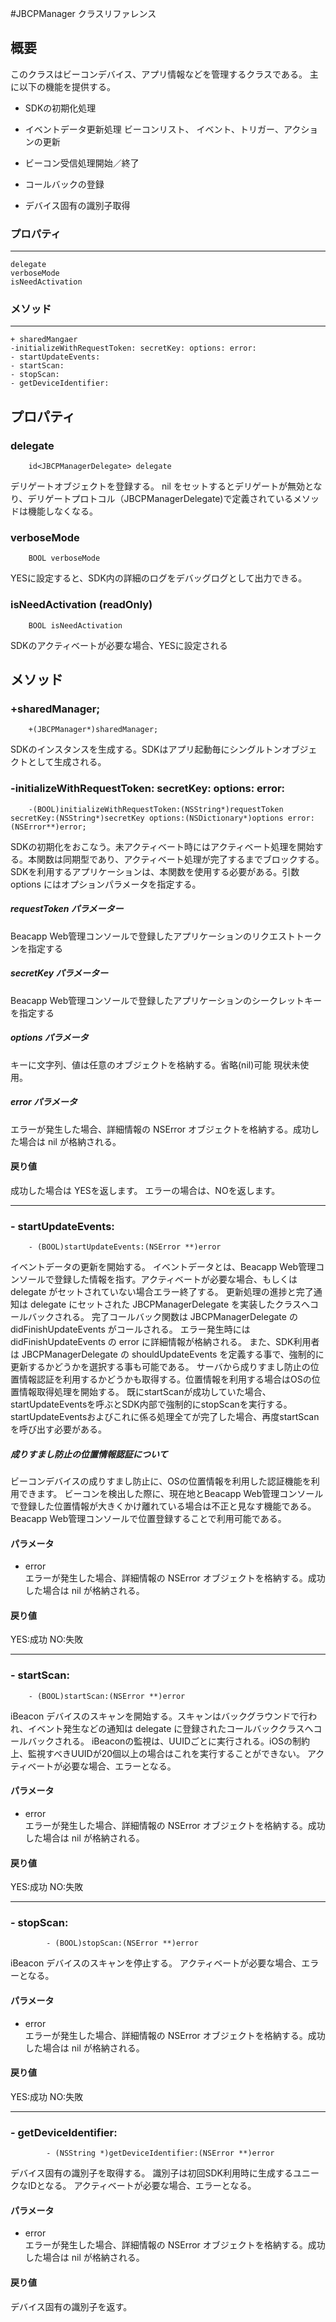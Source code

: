 #JBCPManager クラスリファレンス

## 概要
このクラスはビーコンデバイス、アプリ情報などを管理するクラスである。
主に以下の機能を提供する。

- SDKの初期化処理

- イベントデータ更新処理
  ビーコンリスト、 イベント、トリガー、アクションの更新

- ビーコン受信処理開始／終了

- コールバックの登録

- デバイス固有の識別子取得

### プロパティ
----

    delegate
	verboseMode
	isNeedActivation

### メソッド
-----

	+ sharedMangaer
    -initializeWithRequestToken: secretKey: options: error:
    - startUpdateEvents:
    - startScan:
    - stopScan:
    - getDeviceIdentifier:

## プロパティ

### delegate

		id<JBCPManagerDelegate> delegate

デリゲートオブジェクトを登録する。
nil をセットするとデリゲートが無効となり、デリゲートプロトコル（JBCPManagerDelegate)で定義されているメソッドは機能しなくなる。

### verboseMode

		BOOL verboseMode

YESに設定すると、SDK内の詳細のログをデバッグログとして出力できる。

### isNeedActivation (readOnly)

		BOOL isNeedActivation

SDKのアクティベートが必要な場合、YESに設定される

## メソッド

### +sharedManager;

		+(JBCPManager*)sharedManager;

SDKのインスタンスを生成する。SDKはアプリ起動毎にシングルトンオブジェクトとして生成される。

### -initializeWithRequestToken: secretKey: options: error:

		-(BOOL)initializeWithRequestToken:(NSString*)requestToken secretKey:(NSString*)secretKey options:(NSDictionary*)options error:(NSError**)error;

SDKの初期化をおこなう。未アクティベート時にはアクティベート処理を開始する。本関数は同期型であり、アクティベート処理が完了するまでブロックする。SDKを利用するアプリケーションは、本関数を使用する必要がある。引数 options にはオプションパラメータを指定する。  

##### requestToken パラメーター

Beacapp Web管理コンソールで登録したアプリケーションのリクエストトークンを指定する

##### secretKey パラメーター

 Beacapp Web管理コンソールで登録したアプリケーションのシークレットキーを指定する

##### options パラメータ

キーに文字列、値は任意のオブジェクトを格納する。省略(nil)可能
現状未使用。

##### error パラメータ

エラーが発生した場合、詳細情報の NSError オブジェクトを格納する。成功した場合は nil が格納される。

#### 戻り値
成功した場合は YESを返します。
エラーの場合は、NOを返します。

------

### - startUpdateEvents:

		- (BOOL)startUpdateEvents:(NSError **)error

イベントデータの更新を開始する。 イベントデータとは、Beacapp Web管理コンソールで登録した情報を指す。アクティベートが必要な場合、もしくはdelegate がセットされていない場合エラー終了する。 更新処理の進捗と完了通知は delegate にセットされた JBCPManagerDelegate を実装したクラスへコールバックされる。
完了コールバック関数は JBCPManagerDelegate の didFinishUpdateEvents がコールされる。
エラー発生時には didFinishUpdateEvents の error に詳細情報が格納される。 また、SDK利用者は JBCPManagerDelegate の shouldUpdateEvents を定義する事で、強制的に更新するかどうかを選択する事も可能である。
サーバから成りすまし防止の位置情報認証を利用するかどうかも取得する。位置情報を利用する場合はOSの位置情報取得処理を開始する。
既にstartScanが成功していた場合、startUpdateEventsを呼ぶとSDK内部で強制的にstopScanを実行する。startUpdateEventsおよびこれに係る処理全てが完了した場合、再度startScanを呼び出す必要がある。

##### 成りすまし防止の位置情報認証について
ビーコンデバイスの成りすまし防止に、OSの位置情報を利用した認証機能を利用できます。 ビーコンを検出した際に、現在地とBeacapp Web管理コンソールで登録した位置情報が大きくかけ離れている場合は不正と見なす機能である。 Beacapp Web管理コンソールで位置登録することで利用可能である。

#### パラメータ
- error  
 エラーが発生した場合、詳細情報の NSError オブジェクトを格納する。成功した場合は nil が格納される。

#### 戻り値
YES:成功 NO:失敗

-----

### - startScan:

		- (BOOL)startScan:(NSError **)error

iBeacon デバイスのスキャンを開始する。スキャンはバックグラウンドで行われ、イベント発生などの通知は delegate に登録されたコールバッククラスへコールバックされる。
iBeaconの監視は、UUIDごとに実行される。iOSの制約上、監視すべきUUIDが20個以上の場合はこれを実行することができない。
アクティベートが必要な場合、エラーとなる。

#### パラメータ
- error  
 エラーが発生した場合、詳細情報の NSError オブジェクトを格納する。成功した場合は nil が格納される。

#### 戻り値
YES:成功 NO:失敗

-----

### - stopScan:

			- (BOOL)stopScan:(NSError **)error

iBeacon デバイスのスキャンを停止する。
アクティベートが必要な場合、エラーとなる。


#### パラメータ
- error  
 エラーが発生した場合、詳細情報の NSError オブジェクトを格納する。成功した場合は nil が格納される。

#### 戻り値
YES:成功 NO:失敗

------

### - getDeviceIdentifier:

			- (NSString *)getDeviceIdentifier:(NSError **)error

デバイス固有の識別子を取得する。
識別子は初回SDK利用時に生成するユニークなIDとなる。
アクティベートが必要な場合、エラーとなる。


#### パラメータ
- error  
 エラーが発生した場合、詳細情報の NSError オブジェクトを格納する。成功した場合は nil が格納される。

#### 戻り値  
デバイス固有の識別子を返す。

